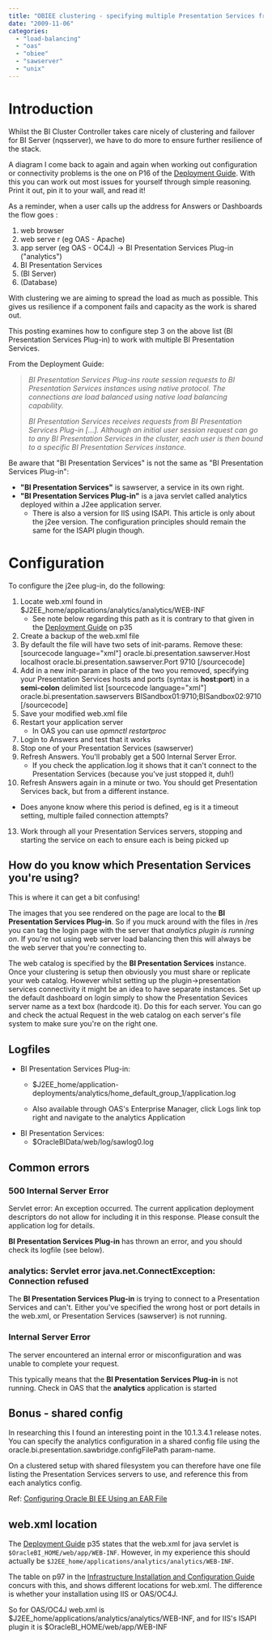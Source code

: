 ```yaml
---
title: "OBIEE clustering - specifying multiple Presentation Services from Presentation Services Plug-in"
date: "2009-11-06"
categories: 
  - "load-balancing"
  - "oas"
  - "obiee"
  - "sawserver"
  - "unix"
---
```


# Introduction

Whilst the BI Cluster Controller takes care nicely of clustering and failover for BI Server (nqsserver), we have to do more to ensure further resilience of the stack.

A diagram I come back to again and again when working out configuration or connectivity problems is the one on P16 of the [Deployment Guide](http://download.oracle.com/docs/cd/E10415_01/doc/bi.1013/b40058.pdf). With this you can work out most issues for yourself through simple reasoning. Print it out, pin it to your wall, and read it!

As a reminder, when a user calls up the address for Answers or Dashboards the flow goes :

1. web browser
2. web serve r (eg OAS - Apache)
3. app server (eg OAS - OC4J) -> BI Presentation Services Plug-in ("analytics")
4. BI Presentation Services
5. (BI Server)
6. (Database)

With clustering we are aiming to spread the load as much as possible. This gives us resilience if a component fails and capacity as the work is shared out.

This posting examines how to configure step 3 on the above list (BI Presentation Services Plug-in) to work with multiple BI Presentation Services.

From the Deployment Guide:

> _BI Presentation Services Plug-ins route session requests to BI Presentation Services instances using native protocol. The connections are load balanced using native load balancing capability._
> 
> _BI Presentation Services receives requests from BI Presentation Services Plug-in \[...\]. Although an initial user session request can go to any BI Presentation Services in the cluster, each user is then bound to a specific BI Presentation Services instance._

Be aware that "BI Presentation Services" is not the same as "BI Presentation Services Plug-in":

- **"BI Presentation Services"** is sawserver, a service in its own right.
- **"BI Presentation Services Plug-in"** is a java servlet called analytics deployed within a J2ee application server.
    - There is also a version for IIS using ISAPI. This article is only about the j2ee version. The configuration principles should remain the same for the ISAPI plugin though.

# Configuration

To configure the j2ee plug-in, do the following:

1. Locate web.xml found in $J2EE\_home/applications/analytics/analytics/WEB-INF
    - See note below regarding this path as it is contrary to that given in the [Deployment Guide](http://download.oracle.com/docs/cd/E10415_01/doc/bi.1013/b40058.pdf) on p35
2. Create a backup of the web.xml file
3. By default the file will have two sets of init-params. Remove these: \[sourcecode language="xml"\] <init-param> <param-name>oracle.bi.presentation.sawserver.Host</param-name> <param-value>localhost</param-value> </init-param> <init-param> <param-name>oracle.bi.presentation.sawserver.Port</param-name> <param-value>9710</param-value> </init-param> \[/sourcecode\]
4. Add in a new init-param in place of the two you removed, specifying your Presentation Services hosts and ports (syntax is **host:port**) in a **semi-colon** delimited list \[sourcecode language="xml"\] <init-param> <param-name>oracle.bi.presentation.sawservers</param-name> <param-value>BISandbox01:9710;BISandbox02:9710</param-value> </init-param>\[/sourcecode\]
5. Save your modified web.xml file
6. Restart your application server
    - In OAS you can use _opmnctl restartproc_
7. Login to Answers and test that it works
8. Stop one of your Presentation Services (sawserver)
9. Refresh Answers. You'll probably get a 500 Internal Server Error.
    - If you check the application.log it shows that it can't connect to the Presentation Services (because you've just stopped it, duh!)
10. Refresh Answers again in a minute or two. You should get Presentation Services back, but from a different instance.

- Does anyone know where this period is defined, eg is it a timeout setting, multiple failed connection attempts?

13. Work through all your Presentation Services servers, stopping and starting the service on each to ensure each is being picked up

## How do you know which Presentation Services you're using?

This is where it can get a bit confusing!

The images that you see rendered on the page are local to the **BI Presentation Services Plug-in**. So if you muck around with the files in /res you can tag the login page with the server that _analytics plugin is running on_. If you're not using web server load balancing then this will always be the web server that you're connecting to.

The web catalog is specified by the **BI Presentation Services** instance. Once your clustering is setup then obviously you must share or replicate your web catalog. However whilst setting up the plugin->presentation services connectivity it might be an idea to have separate instances. Set up the default dashboard on login simply to show the Presentation Sevices server name as a text box (hardcode it). Do this for each server. You can go and check the actual Request in the web catalog on each server's file system to make sure you're on the right one.

## Logfiles

- BI Presentation Services Plug-in:
    - $J2EE\_home/application-deployments/analytics/home\_default\_group\_1/application.log
        
    - Also available through OAS's Enterprise Manager, click Logs link top right and navigate to the analytics Application
- BI Presentation Services:
    - $OracleBIData/web/log/sawlog0.log
        

## Common errors

### 500 Internal Server Error

Servlet error: An exception occurred. The current application deployment descriptors do not allow for including it in this response. Please consult the application log for details.

**BI Presentation Services Plug-in** has thrown an error, and you should check its logfile (see below).

### ﻿﻿﻿﻿analytics: Servlet error java.net.ConnectException: Connection refused

The **BI Presentation Services Plug-in** is trying to connect to a Presentation Services and can't. Either you've specified the wrong host or port details in the web.xml, or Presentation Services (sawserver) is not running.

### Internal Server Error

The server encountered an internal error or misconfiguration and was unable to complete your request.

This typically means that the **BI Presentation Services Plug-in** is not running. Check in OAS that the **analytics** application is started

## Bonus - shared config

In researching this I found an interesting point in the 10.1.3.4.1 release notes. You can specify the analytics configuration in a shared config file using the oracle.bi.presentation.sawbridge.configFilePath param-name.

On a clustered setup with shared filesystem you can therefore have one file listing the Presentation Services servers to use, and reference this from each analytics config.

Ref: [Configuring Oracle BI EE Using an EAR File](http://download.oracle.com/docs/cd/E10415_01/doc/bi.1013/e10404/general.htm#CIHJFBAG)

## web.xml location

The [Deployment Guide](http://download.oracle.com/docs/cd/E10415_01/doc/bi.1013/b40058.pdf) p35 states that the web.xml for java servlet is `$OracleBI_HOME/web/app/WEB-INF`. However, in my experience this should actually be `$J2EE_home/applications/analytics/analytics/WEB-INF`.

The table on p97 in the [Infrastructure Installation and Configuration Guide](http://download.oracle.com/docs/cd/E10415_01/doc/bi.1013/b31765.pdf) concurs with this, and shows different locations for web.xml. The difference is whether your installation using IIS or OAS/OC4J.

So for OAS/OC4J web.xml is $J2EE\_home/applications/analytics/analytics/WEB-INF, and for IIS's ISAPI plugin it is $OracleBI\_HOME/web/app/WEB-INF
